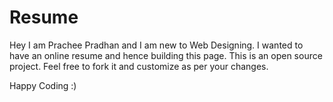 # Resume
Hey I am Prachee Pradhan and I am new to Web Designing.
I wanted to have an online resume and hence building this page.
This is an open source project. Feel free to fork it and customize as per your changes.

Happy Coding :)
